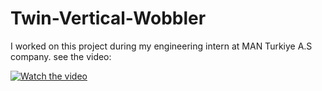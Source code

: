 # Twin-Vertical-Wobbler

I worked on this project during my engineering intern at MAN Turkiye A.S company.
see the video:

[![Watch the video](https://cdn.dribbble.com/users/4706734/screenshots/14349480/media/87ec6f095f73f30b8a79125faeae916c.png)](https://www.youtube.com/watch?v=D0PgXb16Egc)
